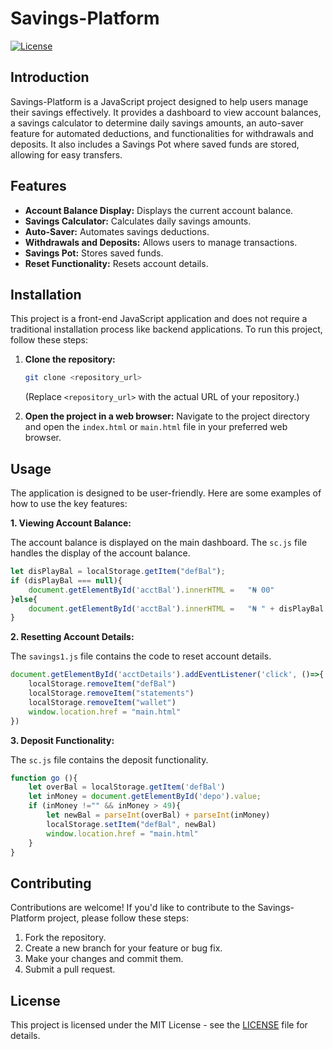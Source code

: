 # Savings-Platform

[![License](https://img.shields.io/badge/License-MIT-blue.svg)](LICENSE)

## Introduction

Savings-Platform is a JavaScript project designed to help users manage their savings effectively. It provides a dashboard to view account balances, a savings calculator to determine daily savings amounts, an auto-saver feature for automated deductions, and functionalities for withdrawals and deposits. It also includes a Savings Pot where saved funds are stored, allowing for easy transfers.

## Features

*   **Account Balance Display:** Displays the current account balance.
*   **Savings Calculator:** Calculates daily savings amounts.
*   **Auto-Saver:** Automates savings deductions.
*   **Withdrawals and Deposits:** Allows users to manage transactions.
*   **Savings Pot:** Stores saved funds.
*   **Reset Functionality:** Resets account details.

## Installation

This project is a front-end JavaScript application and does not require a traditional installation process like backend applications. To run this project, follow these steps:

1.  **Clone the repository:**
    ```bash
    git clone <repository_url>
    ```
    (Replace `<repository_url>` with the actual URL of your repository.)

2.  **Open the project in a web browser:** Navigate to the project directory and open the `index.html` or `main.html` file in your preferred web browser.

## Usage

The application is designed to be user-friendly. Here are some examples of how to use the key features:

**1. Viewing Account Balance:**

The account balance is displayed on the main dashboard. The `sc.js` file handles the display of the account balance.

```javascript
let disPlayBal = localStorage.getItem("defBal");
if (disPlayBal === null){
    document.getElementById('acctBal').innerHTML =   "₦ 00"
}else{
    document.getElementById('acctBal').innerHTML =   "₦ " + disPlayBal
}
```

**2. Resetting Account Details:**

The `savings1.js` file contains the code to reset account details.

```javascript
document.getElementById('acctDetails').addEventListener('click', ()=>{
    localStorage.removeItem("defBal")
    localStorage.removeItem("statements")
    localStorage.removeItem("wallet")
    window.location.href = "main.html"
})
```

**3. Deposit Functionality:**

The `sc.js` file contains the deposit functionality.

```javascript
function go (){
    let overBal = localStorage.getItem('defBal')
    let inMoney = document.getElementById('depo').value;
    if (inMoney !="" && inMoney > 49){
        let newBal = parseInt(overBal) + parseInt(inMoney)
        localStorage.setItem("defBal", newBal)
        window.location.href = "main.html"
    }
}
```

## Contributing

Contributions are welcome! If you'd like to contribute to the Savings-Platform project, please follow these steps:

1.  Fork the repository.
2.  Create a new branch for your feature or bug fix.
3.  Make your changes and commit them.
4.  Submit a pull request.

## License

This project is licensed under the MIT License - see the [LICENSE](LICENSE) file for details.